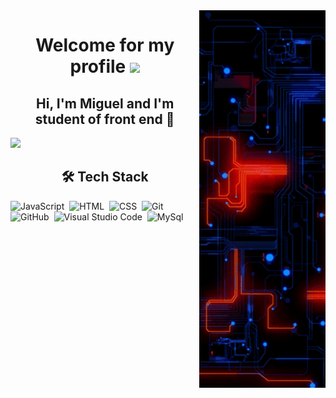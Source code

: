 <img src="gif/tecnology2.gif" align='right' width='40%' style='transform'>
<h1 align='center'>Welcome for my profile <img src="https://github.com/blackcater/blackcater/raw/main/images/Hi.gif" height="32"></h1>

<h2 align='center'> Hi, I'm Miguel and I'm student of front end 🚀</h2>
<p align="left"> <img src="https://komarev.com/ghpvc/?username=M1guelzinN&color=blue"Profile views" /></p>
 
 
 
 

 <h2 align='center'> 🛠 Tech Stack</h2>
 
![JavaScript](https://img.shields.io/badge/-JavaScript-05122A?style=flat&logo=javascript)&nbsp;
![HTML](https://img.shields.io/badge/-HTML-05122A?style=flat&logo=HTML5)&nbsp;
![CSS](https://img.shields.io/badge/-CSS-05122A?style=flat&logo=CSS3&logoColor=1572B6)&nbsp;
![Git](https://img.shields.io/badge/-Git-05122A?style=flat&logo=git)&nbsp;
![GitHub](https://img.shields.io/badge/-GitHub-05122A?style=flat&logo=github)&nbsp;
![Visual Studio Code](https://img.shields.io/badge/-Visual%20Studio%20Code-05122A?style=flat&logo=visual-studio-code&logoColor=007ACC)&nbsp;
![MySql](https://img.shields.io/badge/-Mysql-05122A?style=flat&logo=mysql)&nbsp;
 
